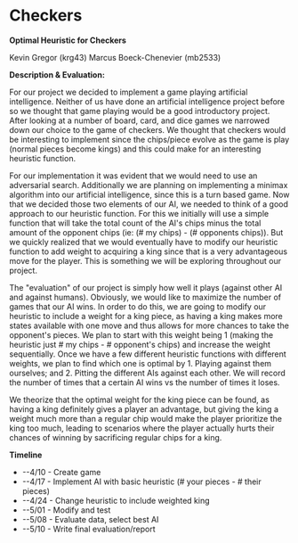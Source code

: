 # Checkers

**Optimal Heuristic for Checkers**

Kevin Gregor (krg43) Marcus Boeck-Chenevier (mb2533)

**Description &amp; Evaluation:**

 For our project we decided to implement a game playing artificial intelligence. Neither of us have done an artificial intelligence project before so we thought that game playing would be a good introductory project. After looking at a number of board, card, and dice games we narrowed down our choice to the game of checkers. We thought that checkers would be interesting to implement since the chips/piece evolve as the game is play (normal pieces become kings) and this could make for an interesting heuristic function.

 For our implementation it was evident that we would need to use an adversarial search. Additionally we are planning on implementing a minimax algorithm into our artificial intelligence, since this is a turn based game. Now that we decided those two elements of our AI, we needed to think of a good approach to our heuristic function. For this we initially will use a simple function that will take the total count of the AI&#39;s chips minus the total amount of the opponent chips (ie: (# my chips) - (# opponents chips)). But we quickly realized that we would eventually have to modify our heuristic function to add weight to acquiring a king since that is a very advantageous move for the player. This is something we will be exploring throughout our project.

 The &quot;evaluation&quot; of our project is simply how well it plays (against other AI and against humans). Obviously, we would like to maximize the number of games that our AI wins. In order to do this, we are going to modify our heuristic to include a weight for a king piece, as having a king makes more states available with one move and thus allows for more chances to take the opponent&#39;s pieces. We plan to start with this weight being 1 (making the heuristic just # my chips - # opponent&#39;s chips) and increase the weight sequentially. Once we have a few different heuristic functions with different weights, we plan to find which one is optimal by 1. Playing against them ourselves; and 2. Pitting the different AIs against each other. We will record the number of times that a certain AI wins vs the number of times it loses.

 We theorize that the optimal weight for the king piece can be found, as having a king definitely gives a player an advantage, but giving the king a weight much more than a regular chip would make the player prioritize the king too much, leading to scenarios where the player actually hurts their chances of winning by sacrificing regular chips for a king.

**Timeline**

- --4/10 - Create game
- --4/17 - Implement AI with basic heuristic (# your pieces - # their pieces)
- --4/24 - Change heuristic to include weighted king
- --5/01 - Modify and test
- --5/08 - Evaluate data, select best AI
- --5/10 - Write final evaluation/report
